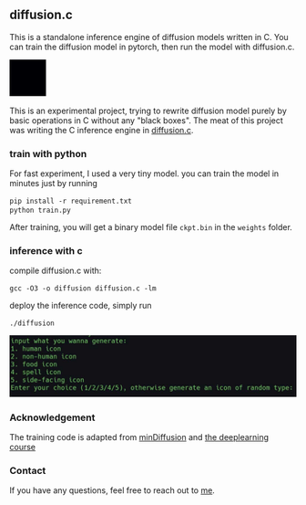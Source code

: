 ## diffusion.c

This is a standalone inference engine of diffusion models written in C. You can train the diffusion model in pytorch, then run the model with diffusion.c.

![tiny diffusion](./tinydiffusion.gif)

This is an experimental project, trying to rewrite diffusion model purely by basic operations in C without any "black boxes". The meat of this project was writing the C inference engine in [diffusion.c](diffusion.c).

### train with python

For fast experiment, I used a very tiny model. you can train the model in minutes just by running 

```
pip install -r requirement.txt
python train.py
```

After training, you will get a binary model file `ckpt.bin` in the `weights` folder.

### inference with c

compile diffusion.c with:

```
gcc -O3 -o diffusion diffusion.c -lm
```

deploy the inference code, simply run
```
./diffusion
```

![screenshot](doc/input.jpg)

### Acknowledgement

The training code is adapted from [minDiffusion](https://github.com/cloneofsimo/minDiffusion)
and [the deeplearning course](https://www.deeplearning.ai/short-courses/how-diffusion-models-work)

### Contact

If you have any questions, feel free to reach out to [me](https://twitter.com/RayWong48889131).